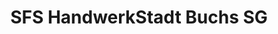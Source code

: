 ---
title: "SFS HandwerkStadt Buchs SG"
url: /buchs-sg/sfs-handwerkstadt-buchs-sg/
shop: Werkzeuge
---